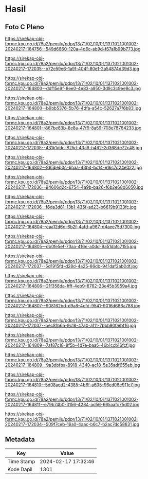 # Hasil

## Foto C Plano

https://sirekap-obj-formc.kpu.go.id/78a2/pemilu/pdpr/13/71/02/10/01/1371021001002-20240217-164756--549d6660-120a-4d6c-ab9d-f67a1b99b773.jpg

https://sirekap-obj-formc.kpu.go.id/78a2/pemilu/pdpr/13/71/02/10/01/1371021001002-20240217-172035--b72e59e6-1a9f-404f-80e1-2a54874d39d3.jpg

https://sirekap-obj-formc.kpu.go.id/78a2/pemilu/pdpr/13/71/02/10/01/1371021001002-20240217-164800--ddf15e9f-8ee0-4e83-a950-3d9c3c9ee9c3.jpg

https://sirekap-obj-formc.kpu.go.id/78a2/pemilu/pdpr/13/71/02/10/01/1371021001002-20240217-164800--b9bb5376-5b76-4dfa-a54c-52627a7f6b83.jpg

https://sirekap-obj-formc.kpu.go.id/78a2/pemilu/pdpr/13/71/02/10/01/1371021001002-20240217-164801--867be83b-8e8a-47f9-8a59-708e78764233.jpg

https://sirekap-obj-formc.kpu.go.id/78a2/pemilu/pdpr/13/71/02/10/01/1371021001002-20240217-172035--431b1ddc-825d-43a9-b462-2d368de72c48.jpg

https://sirekap-obj-formc.kpu.go.id/78a2/pemilu/pdpr/13/71/02/10/01/1371021001002-20240217-164802--885beb0c-6baa-43b4-bc14-e16c7d24e022.jpg

https://sirekap-obj-formc.kpu.go.id/78a2/pemilu/pdpr/13/71/02/10/01/1371021001002-20240217-172036--94606d2c-6754-4a9b-ba26-f6b2e68d6050.jpg

https://sirekap-obj-formc.kpu.go.id/78a2/pemilu/pdpr/13/71/02/10/01/1371021001002-20240217-172036--f6da3d81-13b1-435f-ad23-b6619b9133fc.jpg

https://sirekap-obj-formc.kpu.go.id/78a2/pemilu/pdpr/13/71/02/10/01/1371021001002-20240217-164804--caa12d6d-6b2f-4afd-a967-d4aee75d7300.jpg

https://sirekap-obj-formc.kpu.go.id/78a2/pemilu/pdpr/13/71/02/10/01/1371021001002-20240217-164805--db0fe5ef-73aa-416e-a0dd-9a51dafc7155.jpg

https://sirekap-obj-formc.kpu.go.id/78a2/pemilu/pdpr/13/71/02/10/01/1371021001002-20240217-172037--5d1915fd-d28d-4a25-86db-941daf2ab0df.jpg

https://sirekap-obj-formc.kpu.go.id/78a2/pemilu/pdpr/13/71/02/10/01/1371021001002-20240217-164806--21f358da-ffff-4eb9-8762-23e45b3959a4.jpg

https://sirekap-obj-formc.kpu.go.id/78a2/pemilu/pdpr/13/71/02/10/01/1371021001002-20240217-164807--908162bd-d9a8-4cfd-9541-9016d666a788.jpg

https://sirekap-obj-formc.kpu.go.id/78a2/pemilu/pdpr/13/71/02/10/01/1371021001002-20240217-172037--bec81b6a-9c18-47a0-a111-7bbb900ebf16.jpg

https://sirekap-obj-formc.kpu.go.id/78a2/pemilu/pdpr/13/71/02/10/01/1371021001002-20240217-164809--7af87c18-8f5b-4d7e-baa5-46b1ccb16fcf.jpg

https://sirekap-obj-formc.kpu.go.id/78a2/pemilu/pdpr/13/71/02/10/01/1371021001002-20240217-164809--9a3dbfba-8918-4340-ac18-5e35adf655eb.jpg

https://sirekap-obj-formc.kpu.go.id/78a2/pemilu/pdpr/13/71/02/10/01/1371021001002-20240217-164810--5d08acd2-4385-4b6f-a605-96ed06c911c7.jpg

https://sirekap-obj-formc.kpu.go.id/78a2/pemilu/pdpr/13/71/02/10/01/1371021001002-20240217-164811--e79b74b0-3156-4284-ad56-665aafc75d02.jpg

https://sirekap-obj-formc.kpu.go.id/78a2/pemilu/pdpr/13/71/02/10/01/1371021001002-20240217-172034--509f7ceb-19a0-4aac-b6c7-b2ac7dc58831.jpg


## Metadata

| Key        | Value               |
| ---------- | ------------------- |
| Time Stamp | 2024-02-17 17:32:46 |
| Kode Dapil | 1301                |



